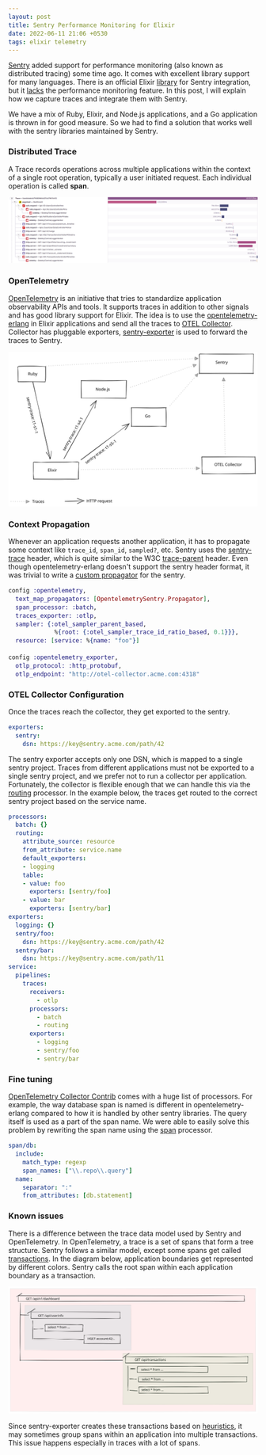 ```yaml
---
layout: post
title: Sentry Performance Monitoring for Elixir
date: 2022-06-11 21:06 +0530
tags: elixir telemetry
---
```

[Sentry](https://sentry.io/welcome/) added support for performance monitoring (also known as
distributed tracing) some time ago. It comes with excellent library
support for many languages. There is an official Elixir [library](https://github.com/getsentry/sentry-elixir)
for Sentry integration, but it [lacks](https://github.com/getsentry/sentry-elixir/issues/426) the performance monitoring
feature. In this post, I will explain how we capture traces and
integrate them with Sentry.

We have a mix of Ruby, Elixir, and Node.js applications, and a Go
application is thrown in for good measure. So we had to find a
solution that works well with the sentry libraries maintained by
Sentry.

### Distributed Trace

A Trace records operations across multiple applications within the
context of a single root operation, typically a user initiated
request. Each individual operation is called **span**.

<img class="full-width" src="/public/images/sentry/trace.png" />

### OpenTelemetry

[OpenTelemetry](https://opentelemetry.io/) is an initiative that tries to standardize
application observability APIs and tools. It supports traces in
addition to other signals and has good library support for Elixir. The
idea is to use the [opentelemetry-erlang](https://github.com/open-telemetry/opentelemetry-erlang) in Elixir applications
and send all the traces to [OTEL Collector](https://opentelemetry.io/docs/collector/). Collector has
pluggable exporters, [sentry-exporter](https://pkg.go.dev/github.com/open-telemetry/opentelemetry-collector-contrib/exporter/sentryexporter#section-readme) is used to forward the
traces to Sentry.

<img src="/public/images/sentry/architecture.svg" />

### Context Propagation

Whenever an application requests another application, it has to
propagate some context like `trace_id`, `span_id`, `sampled?`,
etc. Sentry uses the [sentry-trace](https://develop.sentry.dev/sdk/performance/#header-sentry-trace) header, which is quite similar
to the W3C [trace-parent](https://www.w3.org/TR/trace-context/#traceparent-header) header. Even though opentelemetry-erlang
doesn't support the sentry header format, it was trivial to write a
[custom propagator](https://github.com/scripbox/opentelemetry_sentry) for the sentry.

```elixir
config :opentelemetry,
  text_map_propagators: [OpentelemetrySentry.Propagator],
  span_processor: :batch,
  traces_exporter: :otlp,
  sampler: {:otel_sampler_parent_based,
             %{root: {:otel_sampler_trace_id_ratio_based, 0.1}}},
  resource: [service: %{name: "foo"}]

config :opentelemetry_exporter,
  otlp_protocol: :http_protobuf,
  otlp_endpoint: "http://otel-collector.acme.com:4318"
```

### OTEL Collector Configuration

Once the traces reach the collector, they get exported to the sentry.

```yaml
exporters:
  sentry:
    dsn: https://key@sentry.acme.com/path/42
```

The sentry exporter accepts only one DSN, which is mapped to a single
sentry project. Traces from different applications must not be
exported to a single sentry project, and we prefer not to run a
collector per application. Fortunately, the collector is flexible
enough that we can handle this via the [routing](https://pkg.go.dev/github.com/open-telemetry/opentelemetry-collector-contrib/processor/routingprocessor#section-readme) processor. In the
example below, the traces get routed to the correct sentry project
based on the service name.

```yaml
processors:
  batch: {}
  routing:
    attribute_source: resource
    from_attribute: service.name
    default_exporters:
    - logging
    table:
    - value: foo
      exporters: [sentry/foo]
    - value: bar
      exporters: [sentry/bar]
exporters:
  logging: {}
  sentry/foo:
    dsn: https://key@sentry.acme.com/path/42
  sentry/bar:
    dsn: https://key@sentry.acme.com/path/11
service:
  pipelines:
    traces:
      receivers:
        - otlp
      processors:
        - batch
        - routing
      exporters:
        - logging
        - sentry/foo
        - sentry/bar
```

### Fine tuning

[OpenTelemetry Collector Contrib](https://github.com/open-telemetry/opentelemetry-collector-contrib/tree/main/processor) comes with a huge list of
processors. For example, the way database span is named is different
in opentelemetry-erlang compared to how it is handled by other sentry
libraries. The query itself is used as a part of the span name. We
were able to easily solve this problem by rewriting the span name
using the [span](https://pkg.go.dev/github.com/open-telemetry/opentelemetry-collector-contrib/processor/spanprocessor#section-readme) processor.

```yaml
span/db:
  include:
    match_type: regexp
    span_names: ["\\.repo\\.query"]
  name:
    separator: ":"
    from_attributes: [db.statement]
```

### Known issues

There is a difference between the trace data model used by Sentry and
OpenTelemetry. In OpenTelemetry, a trace is a set of spans that form a
tree structure. Sentry follows a similar model, except some spans get
called [transactions](https://docs.sentry.io/product/sentry-basics/tracing/distributed-tracing/#traces-transactions-and-spans). In the diagram below, application
boundaries get represented by different colors. Sentry calls the root
span within each application boundary as a transaction.

<img src="/public/images/sentry/trace-diff.svg" />

Since sentry-exporter creates these transactions based on
[heuristics](https://pkg.go.dev/github.com/open-telemetry/opentelemetry-collector-contrib/exporter/sentryexporter#readme-known-limitations), it may sometimes group spans within an application into
multiple transactions. This issue happens especially in traces with a
lot of spans.

<link rel="stylesheet" href="/public/css/sentry.css"/>
